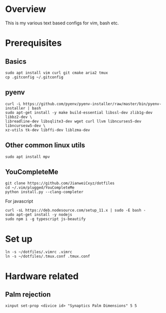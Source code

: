 # Overview
This is my various text based configs for vim, bash etc.
# Prerequisites
## Basics
```
sudo apt install vim curl git cmake aria2 tmux
cp .gitconfig ~/.gitconfig
```
## pyenv
```
curl -L https://github.com/pyenv/pyenv-installer/raw/master/bin/pyenv-installer | bash
sudo apt-get install -y make build-essential libssl-dev zlib1g-dev libbz2-dev \
libreadline-dev libsqlite3-dev wget curl llvm libncurses5-dev libncursesw5-dev \
xz-utils tk-dev libffi-dev liblzma-dev
```
## Other common linux utils
```
sudo apt install mpv
```
## YouCompleteMe
```
git clone https://github.com/JianweiCxyz/dotfiles
cd ~/.vim/plugged/YouCompleteMe
python install.py --clang-completer
```
For javascript
```
curl -sL https://deb.nodesource.com/setup_11.x | sudo -E bash -
sudo apt-get install -y nodejs
sudo npm i -g typescript js-beautify
```
# Set up
```
ln -s ~/dotfiles/.vimrc .vimrc
ln -s ~/dotfiles/.tmux.conf .tmux.conf
```
# Hardware related
## Palm rejection
```
xinput set-prop <divice id> "Synaptics Palm Dimensions" 5 5
```

